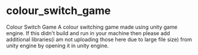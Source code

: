 # colour_switch_game
Colour Switch Game
A colour switching game made using unity game engine. If this didn't build and run in your machine then please add additional libraries(i am not uploading those here due to large file size) from unity engine by opening it in unity engine.
